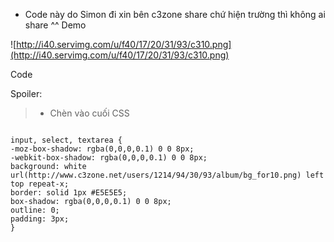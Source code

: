 - Code này do Simon đi xin bên c3zone share chứ hiện trường thì không ai share ^^
Demo

![http://i40.servimg.com/u/f40/17/20/31/93/c310.png](http://i40.servimg.com/u/f40/17/20/31/93/c310.png)

Code

Spoiler:
> - Chèn vào cuối CSS

```

input, select, textarea {
-moz-box-shadow: rgba(0,0,0,0.1) 0 0 8px;
-webkit-box-shadow: rgba(0,0,0,0.1) 0 0 8px;
background: white url(http://www.c3zone.net/users/1214/94/30/93/album/bg_for10.png) left top repeat-x;
border: solid 1px #E5E5E5;
box-shadow: rgba(0,0,0,0.1) 0 0 8px;
outline: 0;
padding: 3px;
}
```
